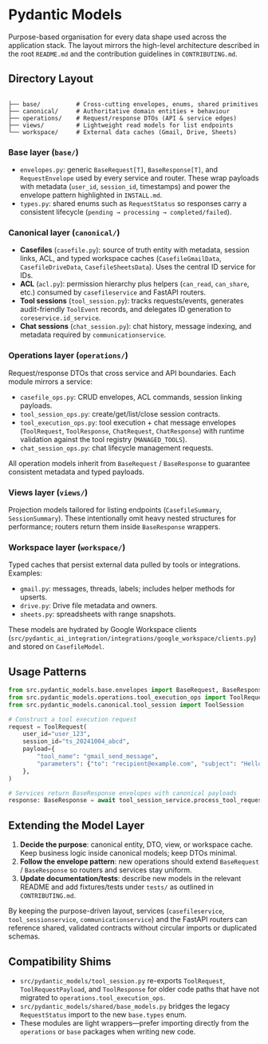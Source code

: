 # Pydantic Models

Purpose-based organisation for every data shape used across the application stack. The layout mirrors the high-level architecture described in the root `README.md` and the contribution guidelines in `CONTRIBUTING.md`.

## Directory Layout

```

├── base/          # Cross-cutting envelopes, enums, shared primitives
├── canonical/     # Authoritative domain entities + behaviour
├── operations/    # Request/response DTOs (API & service edges)
├── views/         # Lightweight read models for list endpoints
└── workspace/     # External data caches (Gmail, Drive, Sheets)
```

### Base layer (`base/`)
- `envelopes.py`: generic `BaseRequest[T]`, `BaseResponse[T]`, and `RequestEnvelope` used by every service and router. These wrap payloads with metadata (`user_id`, `session_id`, timestamps) and power the envelope pattern highlighted in `INSTALL.md`.
- `types.py`: shared enums such as `RequestStatus` so responses carry a consistent lifecycle (`pending → processing → completed/failed`).

### Canonical layer (`canonical/`)
- **Casefiles** (`casefile.py`): source of truth entity with metadata, session links, ACL, and typed workspace caches (`CasefileGmailData`, `CasefileDriveData`, `CasefileSheetsData`). Uses the central ID service for IDs.
- **ACL** (`acl.py`): permission hierarchy plus helpers (`can_read`, `can_share`, etc.) consumed by `casefileservice` and FastAPI routers.
- **Tool sessions** (`tool_session.py`): tracks requests/events, generates audit-friendly `ToolEvent` records, and delegates ID generation to `coreservice.id_service`.
- **Chat sessions** (`chat_session.py`): chat history, message indexing, and metadata required by `communicationservice`.

### Operations layer (`operations/`)
Request/response DTOs that cross service and API boundaries. Each module mirrors a service:
- `casefile_ops.py`: CRUD envelopes, ACL commands, session linking payloads.
- `tool_session_ops.py`: create/get/list/close session contracts.
- `tool_execution_ops.py`: tool execution + chat message envelopes (`ToolRequest`, `ToolResponse`, `ChatRequest`, `ChatResponse`) with runtime validation against the tool registry (`MANAGED_TOOLS`).
- `chat_session_ops.py`: chat lifecycle management requests.

All operation models inherit from `BaseRequest` / `BaseResponse` to guarantee consistent metadata and typed payloads.

### Views layer (`views/`)
Projection models tailored for listing endpoints (`CasefileSummary`, `SessionSummary`). These intentionally omit heavy nested structures for performance; routers return them inside `BaseResponse` wrappers.

### Workspace layer (`workspace/`)
Typed caches that persist external data pulled by tools or integrations. Examples:
- `gmail.py`: messages, threads, labels; includes helper methods for upserts.
- `drive.py`: Drive file metadata and owners.
- `sheets.py`: spreadsheets with range snapshots.

These models are hydrated by Google Workspace clients (`src/pydantic_ai_integration/integrations/google_workspace/clients.py`) and stored on `CasefileModel`.

## Usage Patterns

```python
from src.pydantic_models.base.envelopes import BaseRequest, BaseResponse
from src.pydantic_models.operations.tool_execution_ops import ToolRequest
from src.pydantic_models.canonical.tool_session import ToolSession

# Construct a tool execution request
request = ToolRequest(
    user_id="user_123",
    session_id="ts_20241004_abcd",
    payload={
        "tool_name": "gmail_send_message",
        "parameters": {"to": "recipient@example.com", "subject": "Hello", "body": "Hi"},
    },
)

# Services return BaseResponse envelopes with canonical payloads
response: BaseResponse = await tool_session_service.process_tool_request(request)
```

## Extending the Model Layer

1. **Decide the purpose**: canonical entity, DTO, view, or workspace cache. Keep business logic inside canonical models; keep DTOs minimal.
2. **Follow the envelope pattern**: new operations should extend `BaseRequest` / `BaseResponse` so routers and services stay uniform.
3. **Update documentation/tests**: describe new models in the relevant README and add fixtures/tests under `tests/` as outlined in `CONTRIBUTING.md`.

By keeping the purpose-driven layout, services (`casefileservice`, `tool_sessionservice`, `communicationservice`) and the FastAPI routers can reference shared, validated contracts without circular imports or duplicated schemas.

## Compatibility Shims

- `src/pydantic_models/tool_session.py` re-exports `ToolRequest`, `ToolRequestPayload`, and `ToolResponse` for older code paths that have not migrated to `operations.tool_execution_ops`.
- `src/pydantic_models/shared/base_models.py` bridges the legacy `RequestStatus` import to the new `base.types` enum.
- These modules are light wrappers—prefer importing directly from the `operations` or `base` packages when writing new code.
